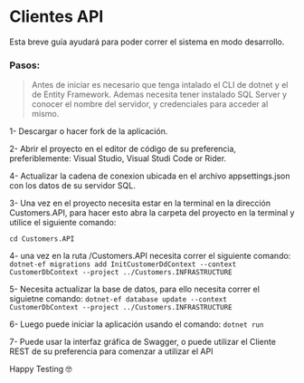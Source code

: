 # Clientes API

Esta breve guía ayudará para poder correr el sistema en modo desarrollo.

### Pasos:

> Antes de iniciar es necesario que tenga intalado el CLI de dotnet y el de Entity Framework. Ademas necesita tener instalado SQL Server y conocer el nombre del servidor, y credenciales para acceder al mismo.

1- Descargar o hacer fork de la aplicación.

2- Abrir el proyecto en el editor de código de su preferencia, preferiblemente: Visual Studio, Visual Studi Code or Rider.

4- Actualizar la cadena de conexion ubicada en el archivo appsettings.json con los datos de su servidor SQL.

3- Una vez en el proyecto necesita estar en la terminal en la dirección Customers.API, para hacer esto abra la carpeta del proyecto en la terminal y utilice el siguiente comando:

`cd Customers.API`

4- una vez en la ruta /Customers.API necesita correr el siguiente comando:
 `dotnet-ef migrations add InitCustomerDdContext --context CustomerDbContext --project ../Customers.INFRASTRUCTURE
`

5- Necesita actualizar la base de datos, para ello necesita correr el siguietne comando:
`dotnet-ef database update --context CustomerDbContext --project ../Customers.INFRASTRUCTURE`

6- Luego puede iniciar la aplicación usando el comando:
`dotnet run`

7- Puede usar la interfaz gráfica de Swagger, o puede utilizar el Cliente REST de su preferencia para comenzar a utilizar el API

Happy Testing 🤓
